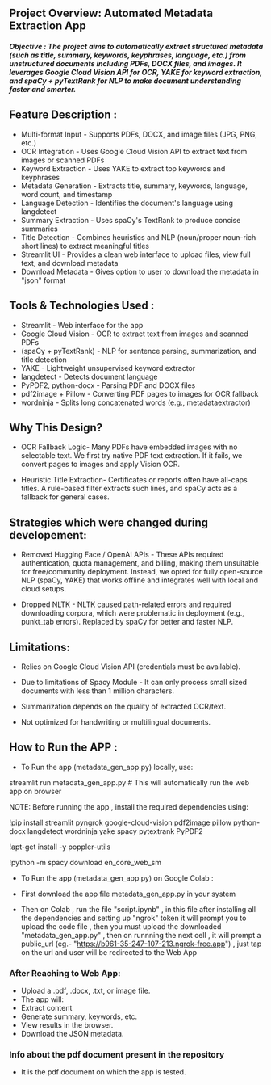 ## Project Overview: Automated Metadata Extraction App

##### Objective : The project aims to automatically extract structured metadata (such as title, summary, keywords, keyphrases, language, etc.) from unstructured documents including PDFs, DOCX files, and images. It leverages Google Cloud Vision API for OCR, YAKE for keyword extraction, and spaCy + pyTextRank for NLP to make document understanding faster and smarter.


## Feature	Description :

- Multi-format Input - Supports PDFs, DOCX, and image files (JPG, PNG, etc.)
- OCR Integration - Uses Google Cloud Vision API to extract text from images or scanned PDFs
- Keyword Extraction - Uses YAKE to extract top keywords and keyphrases
- Metadata Generation - Extracts title, summary, keywords, language, word count, and timestamp
- Language Detection - Identifies the document's language using langdetect
- Summary Extraction - Uses spaCy's TextRank to produce concise summaries
- Title Detection - Combines heuristics and NLP (noun/proper noun-rich short lines) to extract meaningful titles
- Streamlit UI - Provides a clean web interface to upload files, view full text, and download metadata
- Download Metadata - Gives option to user to download the metadata in "json" format



## Tools & Technologies Used :


- Streamlit - Web interface for the app
- Google Cloud Vision	- OCR to extract text from images and scanned PDFs
- (spaCy + pyTextRank) - NLP for sentence parsing, summarization, and title detection
- YAKE - Lightweight unsupervised keyword extractor
- langdetect - Detects document language
- PyPDF2, python-docx	- Parsing PDF and DOCX files
- pdf2image + Pillow - Converting PDF pages to images for OCR fallback
- wordninja - Splits long concatenated words (e.g., metadataextractor)




## Why This Design?

- OCR Fallback Logic-
Many PDFs have embedded images with no selectable text. We first try native PDF text extraction. If it fails, we convert pages to images and apply Vision OCR.

- Heuristic Title Extraction-
Certificates or reports often have all-caps titles. A rule-based filter extracts such lines, and spaCy acts as a fallback for general cases.



## Strategies which were changed during developement:

- Removed Hugging Face / OpenAI APIs  -  These APIs required authentication, quota management, and billing, making them unsuitable for free/community deployment. Instead, we opted for fully open-source NLP (spaCy, YAKE) that works offline and integrates well with local and cloud setups.

    
- Dropped NLTK  -  NLTK caused path-related errors and required downloading corpora, which were problematic in deployment (e.g., punkt_tab errors). Replaced by spaCy for better and faster NLP.




## Limitations:

- Relies on Google Cloud Vision API (credentials must be available).

- Due to limitations of Spacy Module - It can only process small sized documents with less than 1 million characters.
  
- Summarization depends on the quality of extracted OCR/text.

- Not optimized for handwriting or multilingual documents.




## How to Run the APP :



- To Run the app (metadata_gen_app.py) locally, use:

streamlit run metadata_gen_app.py  # This will automatically run the web app on browser

NOTE: Before running the app , install the required dependencies using:

!pip install streamlit pyngrok google-cloud-vision pdf2image pillow python-docx langdetect wordninja yake spacy pytextrank PyPDF2

!apt-get install -y poppler-utils

!python -m spacy download en_core_web_sm




- To Run the app (metadata_gen_app.py) on Google Colab :

- First download the app file metadata_gen_app.py in your system
  
- Then on Colab , run the file "script.ipynb" , in this file after installing all the dependencies and setting up "ngrok" token it will prompt you to upload the code file , then you must upload the downloaded "metadata_gen_app.py" ,
  then on runnning the next cell , it will prompt a public_url (eg.- "https://b961-35-247-107-213.ngrok-free.app") , just tap on the url and user will be redirected to the Web App


### After Reaching to Web App:

- Upload a .pdf, .docx, .txt, or image file.
- The app will:
- Extract content
- Generate summary, keywords, etc.
- View results in the browser.
- Download the JSON metadata.

### Info about the pdf document present in the repository

- It is the pdf document on which the app is tested.
 
